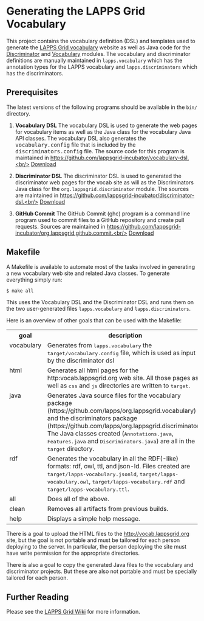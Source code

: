 # Generating the LAPPS Grid Vocabulary

This project contains the vocabulary definition (DSL) and templates used to generate the [LAPPS Grid vocabulary](http://vocab.lappsgrid.org) website as well as Java code for the [Discriminator](https://github.com/lapps/org.lappsgrid.discriminator) and [Vocabulary](https://github.com/lapps/org.lappsgrid.vocabulary) modules. The vocabulary and discriminator definitions are manually maintained in `lapps.vocabulary` which has the annotation types for the LAPPS vocabulary and `lapps.discriminators` which has the discriminators.

## Prerequisites

The latest versions of the following programs should be available in the `bin/` directory.

1. **Vocabulary DSL**
  The vocabulary DSL is used to generate the web pages for vocabulary items as well as the Java class for the vocabulary Java API classes. The vocabulary DSL also generates the <tt>vocabulary.config</tt> file that is included by the <tt>discriminators.config</tt> file. The source code for this program is maintained in  https://github.com/lappsgrid-incubator/vocabulary-dsl.<br/>
  [Download](http://www.anc.org/downloads/vocab-latest.tgz)

1. **Discriminator DSL**
  The discriminator DSL is used to generated the discriminator web pages for the vocab site as will as the Discriminators Java class for the `org.lappsgrid.discriminator` module. The sources are maintained in https://github.com/lappsgrid-incubator/discriminator-dsl.<br/>
  [Download](http://www.anc.org/downloads/discriminators-latest.tgz)

1. **GitHub Commit**
  The GitHub Commit (ghc) program is a command line program used to commit files to a GitHub repository and create pull requests. Sources are maintained in https://github.com/lappsgrid-incubator/org.lappsgrid.github.commit.<br/>
  [Download](http://www.anc.org/downloads/ghc-latest.tgz)

## Makefile

A Makefile is available to automate most of the tasks involved in generating a new vocabulary web site and related Java classes.  To generate everything simply run:

```bash
$ make all
```

This uses the Vocabulary DSL and the Discriminator DSL and runs them on the two user-generated files `lapps.vocabulary` and `lapps.discriminators`.


Here is an overview of other goals that can be used with the Makefile:

<table>
<tr>
<th>goal</th>
<th>description</th>
</tr>

<tr valign="top">
<td>vocabulary</td>
<td> Generates from <tt>lapps.vocabulary</tt> the <tt>target/vocabulary.config</tt> file, which is used as input by the discriminator dsl</td>
</tr>

<tr valign="top">
<td>html</td>
<td>Generates all html pages for the http:vocab.lappsgrid.org web site. All those pages as well as <tt>css</tt> and <tt>js</tt> directories are written to <tt>target</tt>.</td>
</tr>

<tr valign="top">
<td>java</td>
<td>Generates Java source files for the vocabulary package (https://github.com/lapps/org.lappsgrid.vocabulary) and the discriminators package (https://github.com/lapps/org.lappsgrid.discriminator). The Java classes created (<tt>Annotations.java</tt>, <tt>Features.java</tt> and <tt>Discriminators.java</tt>) are all in the <tt>target</tt> directory.</td>
</tr>

<tr valign="top">
<td>rdf</td>
<td>Generates the vocabulary in all the RDF(-like) formats: rdf, owl, ttl, and json-ld. Files created are
<tt>target/lapps-vocabulary.jsonld</tt>, <tt>target/lapps-vocabulary.owl</tt>, <tt>target/lapps-vocabulary.rdf</tt> and
<tt>target/lapps-vocabulary.ttl</tt>.
</td>
</tr>

<tr valign="top">
<td>all</td>
<td>Does all of the above.</td>
</tr>

<tr valign="top">
<td>clean</td>
<td>Removes all artifacts from previous builds.</td>
</tr>

<tr valign="top">
<td>help</td>
<td>Displays a simple help message.</td>
</tr>

</table>

There is a goal to upload the HTML files to the http://vocab.lappsgrid.org site, but the goal is not portable and must be tailored for each person deploying to the server.  In particular, the person deploying the site must have write permission for the appropriate directories.

There is also a goal to copy the generated Java files to the vocabulary and discriminator projects.  But these are also not portable and must be specially tailored for each person.

## Further Reading

Please see the [LAPPS Grid Wiki](http://wiki.lappsgrid.org/technical/discriminators) for more information.
